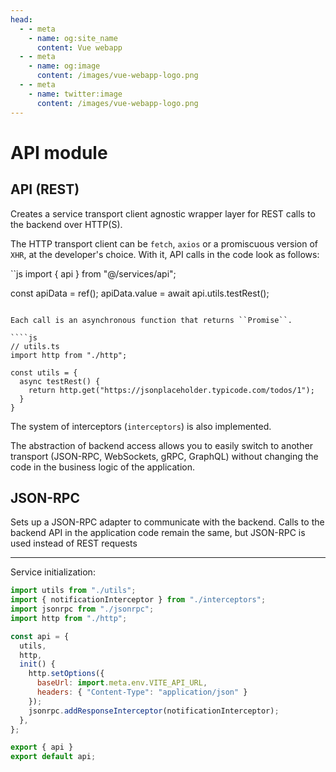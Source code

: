 ```yaml
---
head:
  - - meta
    - name: og:site_name
      content: Vue webapp
  - - meta
    - name: og:image
      content: /images/vue-webapp-logo.png
  - - meta
    - name: twitter:image
      content: /images/vue-webapp-logo.png
---
```

# API module

## API (REST)


Creates a service transport client agnostic wrapper layer for REST calls to the backend over HTTP(S).


The HTTP transport client can be `fetch`, `axios` or a promiscuous version of `XHR`, at the developer's choice. With it, API calls in the code look as follows:

``js
import { api } from "@/services/api";

const apiData = ref();
apiData.value = await api.utils.testRest();
```

Each call is an asynchronous function that returns ``Promise``.

````js
// utils.ts
import http from "./http";

const utils = {
  async testRest() {
    return http.get("https://jsonplaceholder.typicode.com/todos/1");
  }
}
```

The system of interceptors (`interceptors`) is also implemented.

The abstraction of backend access allows you to easily switch to another transport (JSON-RPC, WebSockets, gRPC, GraphQL) without changing the code in the business logic of the application.


## JSON-RPC

Sets up a JSON-RPC adapter to communicate with the backend. Calls to the backend API in the application code remain the same, but JSON-RPC is used instead of REST requests

------

Service initialization:

```js
import utils from "./utils";
import { notificationInterceptor } from "./interceptors";
import jsonrpc from "./jsonrpc";
import http from "./http";

const api = {
  utils,
  http,
  init() {
    http.setOptions({
      baseUrl: import.meta.env.VITE_API_URL,
      headers: { "Content-Type": "application/json" }
    });
    jsonrpc.addResponseInterceptor(notificationInterceptor);
  },
};

export { api }
export default api;
```
